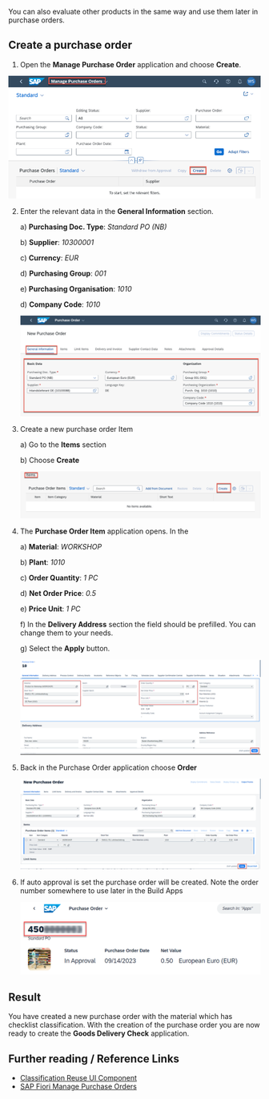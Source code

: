  You can also evaluate other products in the same way and use them later in purchase orders.

## Create a purchase order

1. Open the **Manage Purchase Order** application and choose **Create**.
  
  ![Create purchase order](./img/create_purchase_order.png)

2. Enter the relevant data in the **General Information** section. 

   a) **Purchasing Doc. Type**: *Standard PO (NB)*
     
   b) **Supplier**: *10300001* 

   c) **Currency**: *EUR*

   d) **Purchasing Group**: *001*

   e) **Purchasing Organisation**: *1010*

   d) **Company Code**: *1010*

   ![PO general](./img/po_general.png)

3. Create a new purchase order Item
   
   a) Go to the **Items** section

   b) Choose **Create**

   ![Create po item](./img/create_item.png)

4. The **Purchase Order Item** application opens. In the 
   
   a) **Material**: *WORKSHOP*
   
   b) **Plant**: *1010*
   
   c) **Order Quantity**: *1 PC*
   
   d) **Net Order Price**: *0.5*
   
   e) **Price Unit**: *1 PC*
   
   f) In the **Delivery Address** section the field should be prefilled. You can change them to your needs.
   
   g) Select the **Apply** button.

   ![order item details](./img/po_item_data.png)

5. Back in the Purchase Order application choose **Order**
   
   ![order](./img/order.png)

6. If auto approval is set the purchase order will be created. Note the order number somewhere to use later in the Build Apps

   ![order](./img/po_order_number.png)

## Result

You have created a new purchase order with the material which has checklist classification. With the creation of the purchase order you are now ready to create the **Goods Delivery Check** application.

## Further reading / Reference Links
- [Classification Reuse UI Component ](https://help.sap.com/docs/SAP_S4HANA_ON-PREMISE/f48e215134d542109811123fe95a66af/c52fb722478b4d888f0e36c11a9ad1a7.html)
- [SAP Fiori Manage Purchase Orders](https://fioriappslibrary.hana.ondemand.com/sap/fix/externalViewer/index.html#/detail/Apps('F0842A')/S25OP)